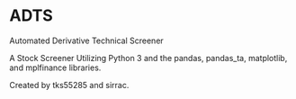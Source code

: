 # ADTS
Automated Derivative Technical Screener

A Stock Screener Utilizing Python 3 and the pandas, pandas_ta, matplotlib, and mplfinance libraries.

Created by tks55285 and sirrac.
